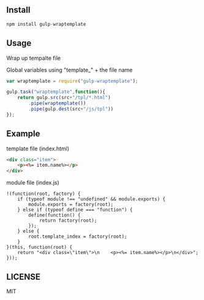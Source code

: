 ## Install

```javascript
npm install gulp-wraptemplate
```

## Usage
Wrap up tempalte file 

Global variables using "template_" + the file name
```javascript
var wraptemplate = require("gulp-wraptemplate");

gulp.task("wraptemplate",function(){
    return gulp.src(src+"/tpl/*.html")
        .pipe(wraptemplate())
        .pipe(gulp.dest(src+"/js/tpl"))
});

```

## Example
template file (index.html)

```html
<div class="item">
    <p><%= item.name%></p>
</div>
```

module file (index.js)
```javacript
!(function(root, factory) {
    if (typeof module !== "undefined" && module.exports) {
        module.exports = factory(root);
    } else if (typeof define === "function") {
        define(function() {
            return factory(root);
        });
    } else {
        root.template_index = factory(root);
    }
}(this, function(root) {
    return "<div class=\"item\">\n    <p><%= item.name%></p>\n</div>";
}));

```
## LICENSE
MIT